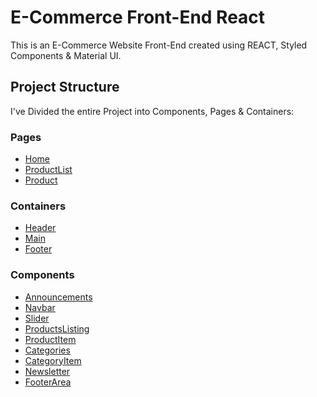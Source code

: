 # E-Commerce Front-End React

This is an E-Commerce Website Front-End created using REACT, Styled Components & Material UI.

## Project Structure

I've Divided the entire Project into Components, Pages & Containers:

### Pages

- [Home](./front-end/src/Pages/Home/index.js)
- [ProductList](./front-end/src/Pages/ProductList/index.js)
- [Product](./front-end/src/Pages/Product/index.js)

### Containers

- [Header](./front-end/src/Containers/Header/index.js)
- [Main](./front-end/src/Containers/Main/index.js)
- [Footer](./front-end/src/Containers/Footer/index.js)

### Components

- [Announcements](./front-end/src/Components/Announcements/index.js)
- [Navbar](./front-end/src/Components/Navbar/index.js)
- [Slider](./front-end/src/Components/Slider/index.js)
- [ProductsListing](./front-end/src/Components/ProductsListing/index.js)
- [ProductItem](./front-end/src/Components/ProductItem/index.js)
- [Categories](./front-end/src/Components/Categories/index.js)
- [CategoryItem](./front-end/src/Components/CategoryItem/index.js)
- [Newsletter](./front-end/src/Components/Newsletter/index.js)
- [FooterArea](./front-end/src/Components/FooterArea/index.js)
